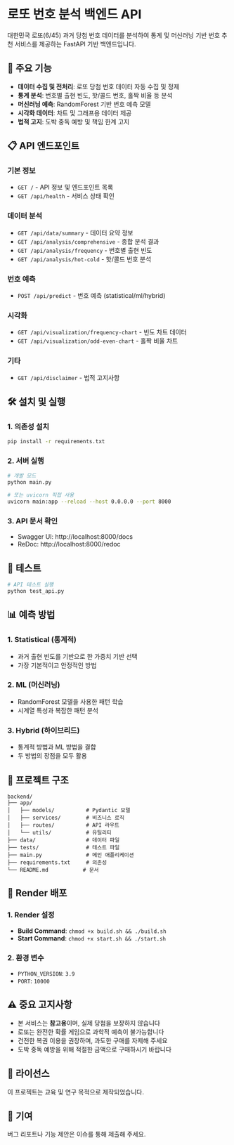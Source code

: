 # 로또 번호 분석 백엔드 API

대한민국 로또(6/45) 과거 당첨 번호 데이터를 분석하여 통계 및 머신러닝 기반 번호 추천 서비스를 제공하는 FastAPI 기반 백엔드입니다.

## 🚀 주요 기능

- **데이터 수집 및 전처리**: 로또 당첨 번호 데이터 자동 수집 및 정제
- **통계 분석**: 번호별 출현 빈도, 핫/콜드 번호, 홀짝 비율 등 분석
- **머신러닝 예측**: RandomForest 기반 번호 예측 모델
- **시각화 데이터**: 차트 및 그래프용 데이터 제공
- **법적 고지**: 도박 중독 예방 및 책임 한계 고지

## 📋 API 엔드포인트

### 기본 정보
- `GET /` - API 정보 및 엔드포인트 목록
- `GET /api/health` - 서비스 상태 확인

### 데이터 분석
- `GET /api/data/summary` - 데이터 요약 정보
- `GET /api/analysis/comprehensive` - 종합 분석 결과
- `GET /api/analysis/frequency` - 번호별 출현 빈도
- `GET /api/analysis/hot-cold` - 핫/콜드 번호 분석

### 번호 예측
- `POST /api/predict` - 번호 예측 (statistical/ml/hybrid)

### 시각화
- `GET /api/visualization/frequency-chart` - 빈도 차트 데이터
- `GET /api/visualization/odd-even-chart` - 홀짝 비율 차트

### 기타
- `GET /api/disclaimer` - 법적 고지사항

## 🛠️ 설치 및 실행

### 1. 의존성 설치
```bash
pip install -r requirements.txt
```

### 2. 서버 실행
```bash
# 개발 모드
python main.py

# 또는 uvicorn 직접 사용
uvicorn main:app --reload --host 0.0.0.0 --port 8000
```

### 3. API 문서 확인
- Swagger UI: http://localhost:8000/docs
- ReDoc: http://localhost:8000/redoc

## 🧪 테스트

```bash
# API 테스트 실행
python test_api.py
```

## 📊 예측 방법

### 1. Statistical (통계적)
- 과거 출현 빈도를 기반으로 한 가중치 기반 선택
- 가장 기본적이고 안정적인 방법

### 2. ML (머신러닝)
- RandomForest 모델을 사용한 패턴 학습
- 시계열 특성과 복잡한 패턴 분석

### 3. Hybrid (하이브리드)
- 통계적 방법과 ML 방법을 결합
- 두 방법의 장점을 모두 활용

## 🔧 프로젝트 구조

```
backend/
├── app/
│   ├── models/          # Pydantic 모델
│   ├── services/        # 비즈니스 로직
│   ├── routes/          # API 라우트
│   └── utils/           # 유틸리티
├── data/                # 데이터 파일
├── tests/               # 테스트 파일
├── main.py              # 메인 애플리케이션
├── requirements.txt     # 의존성
└── README.md           # 문서
```

## 🚀 Render 배포

### 1. Render 설정
- **Build Command**: `chmod +x build.sh && ./build.sh`
- **Start Command**: `chmod +x start.sh && ./start.sh`

### 2. 환경 변수
- `PYTHON_VERSION`: `3.9`
- `PORT`: `10000`

## ⚠️ 중요 고지사항

- 본 서비스는 **참고용**이며, 실제 당첨을 보장하지 않습니다
- 로또는 완전한 확률 게임으로 과학적 예측이 불가능합니다
- 건전한 복권 이용을 권장하며, 과도한 구매를 자제해 주세요
- 도박 중독 예방을 위해 적절한 금액으로 구매하시기 바랍니다

## 📝 라이선스

이 프로젝트는 교육 및 연구 목적으로 제작되었습니다.

## 🤝 기여

버그 리포트나 기능 제안은 이슈를 통해 제출해 주세요.
